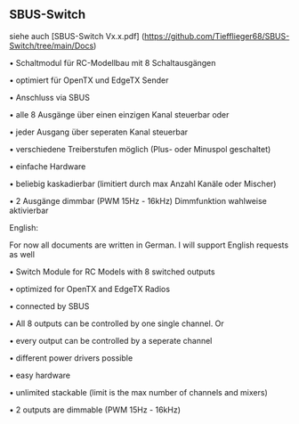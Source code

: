 ## SBUS-Switch 
siehe auch [SBUS-Switch Vx.x.pdf] (https://github.com/Tiefflieger68/SBUS-Switch/tree/main/Docs)

• Schaltmodul für RC-Modellbau mit 8 Schaltausgängen

• optimiert für OpenTX und EdgeTX Sender

• Anschluss via SBUS

• alle 8 Ausgänge über einen einzigen Kanal steuerbar oder

• jeder Ausgang über seperaten Kanal steuerbar

• verschiedene Treiberstufen möglich (Plus- oder Minuspol geschaltet)

• einfache Hardware

• beliebig kaskadierbar (limitiert durch max Anzahl Kanäle oder Mischer)

• 2 Ausgänge dimmbar (PWM 15Hz - 16kHz) Dimmfunktion wahlweise aktivierbar

English:

For now all documents are written in German. I will support English requests as well

• Switch Module for RC Models with 8 switched outputs

• optimized for OpenTX and EdgeTX Radios

• connected by SBUS

• All 8 outputs can be controlled by one single channel. Or

• every output can be controlled by a seperate channel

• different power drivers possible

• easy hardware

• unlimited stackable (limit is the max number of channels and mixers)

• 2 outputs are dimmable (PWM 15Hz - 16kHz)

